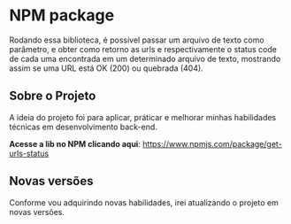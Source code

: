 # NPM package
Rodando essa biblioteca, é possível passar um arquivo de texto como parâmetro, e obter como retorno as urls e respectivamente o status code de cada uma encontrada em um determinado arquivo de texto, mostrando assim se uma URL está OK (200) ou quebrada (404). 

## Sobre o Projeto
A ideia do projeto foi para aplicar, práticar e melhorar minhas habilidades técnicas em desenvolvimento back-end. 

**Acesse a lib no NPM clicando aqui**: https://www.npmjs.com/package/get-urls-status

## Novas versões
Conforme vou adquirindo novas habilidades, irei atualizando o projeto em novas versões. 